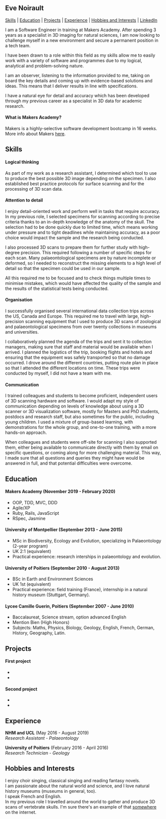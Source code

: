 ## Eve Noirault
[Skills](#skills) | [Education](#education) | [Projects](#projects) |  [Experience](#experience) | [Hobbies and Interests](#hobbies-and-interests) | [LinkedIn](https://www.linkedin.com/in/eve-noirault-251489a5)

I am a Software Engineer in training at Makers Academy. After spending 3 years as a specialist in 3D imaging for natural sciences, I am now looking to challenge myself in a new environment and secure a permanent position in a tech team. 

I have been drawn to a role within this field as my skills allow me to easily work with a variety of software and programmes due to my logical, analytical and problem-solving nature. 

I am an observer, listening to the information provided to me, taking on board the key details and coming up with evidence-based solutions and ideas. This means that I deliver results in line with specifications. 

I have a natural eye for detail and accuracy which has been developed through my previous career as a specialist in 3D data for academic research.


#### What is Makers Academy?
Makers is a highly-selective software development bootcamp in 16 weeks. More info about Makers [here](https://makers.tech/).


## Skills

#### Logical thinking

As part of my work as a research assistant, I determined which tool to use to produce the best possible 3D image depending on the specimen. I also established best practice protocols for surface scanning and for the processing of 3D scan data.

#### Attention to detail

I enjoy detail-oriented work and perform well in tasks that require accuracy. In my previous role, I selected specimens for scanning according to precise criteria thanks to an in-depth knowledge of the anatomy of the skull. The selection had to be done quickly due to limited time, which means working under pressure and to tight deadlines while maintaining accuracy, as a poor choice would impact the sample and the research being conducted. 

I also processed 3D scans to prepare them for further study with high-degree precision. This required following a number of specific steps for each scan. Many palaeontological specimens are by nature incomplete or deformed, so I needed to reconstruct the missing elements to a high level of detail so that the specimen could be used in our sample.

All this required me to be focused and to check things multiple times to minimise mistakes, which would have affected the quality of the sample and the results of the statistical tests being conducted.


#### Organisation

I successfully organised several international data collection trips across the US, Canada and Europe. This required me to travel with large, high-precision scanning equipment that I used to produce 3D scans of zoological and palaeontological specimens from over twenty collections in museums and universities.

I collaboratively planned the agenda of the trips and sent it to collection managers, making sure that staff and material would be available when I arrived. I planned the logistics of the trip, booking flights and hotels and ensuring that the equipment was safely transported so that no damage occurred. I drove around the different countries, putting route plan in place so that I attended the different locations on time. These trips were conducted by myself, I did not have a team with me. 

#### Communication

I trained colleagues and students to become proficient, independent users of 3D scanning hardware and software. I would adapt my style of communication depending on levels of knowledge about using a 3D scanner or 3D visualization software, mostly for Masters and PhD students, postdocs and research staff, but also sometimes for the public, including young children. I used a mixture of group-based learning, with demonstrations for the whole group, and one-to-one training, with a more hands-on approach.

When colleagues and students were off-site for scanning I also supported them, either being available to communicate directly with them by email on specific questions, or coming along for more challenging material. This way, I made sure that all questions and queries they might have would be answered in full, and that potential difficulties were overcome.

## Education

#### Makers Academy (November 2019 - February 2020)

- OOP, TDD, MVC, DDD
- Agile/XP
- Ruby, Rails, JavaScript
- RSpec, Jasmine

#### University of Montpellier (September 2013 - June 2015)

- MSc in Biodiversity, Ecology and Evolution, specializing in Palaeontology (2-year program)
- UK 2:1 (equivalent)
- Practical experience: research interships in palaeontology and evolution.

#### University of Poitiers (September 2010 - August 2013)

- BSc in Earth and Environment Sciences
- UK 1st (equivalent)
- Practical experience: field training (France), internship in a natural history museum (Stuttgart, Germany).

#### Lycee Camille Guerin, Poitiers (September 2007 - June 2010)

- Baccalaureat, Science stream, option advanced English
- Mention Bien (High Honors) 
- Subjects: Maths, Physics, Biology, Geology, English, French, German, History, Geography, Latin.

## Projects

#### First project

- 
- 

#### Second project

-
-

## Experience

**NHM and UCL** (May 2016 - August 2019)    
*Research Assistant - Palaeontology*  

**University of Poitiers** (February 2016 - April 2016)   
*Research Technician - Geology*  

## Hobbies and Interests

I enjoy choir singing, classical singing and reading fantasy novels.    
I am passionate about the natural world and science, and I love natural history museums (museums in general, too).  
I speak French and English.    
In my previous role I travelled around the world to gather and produce 3D scans of vertebrate skulls. I'm sure there's an example of that [somewhere](https://www.goswamilab.com/single-post/2018/09/05/A-Megaptera-Mission-Recipe-for-scanning-a-humpback-whale-skull) on the internet.    
